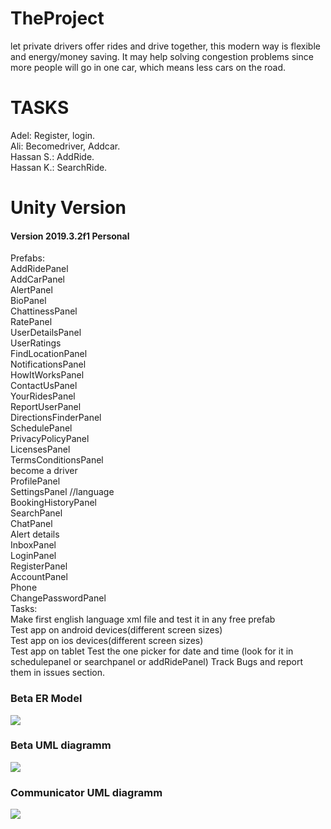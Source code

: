 # TheProject
let private drivers offer rides and drive together, this modern way is flexible and energy/money saving. It may help solving congestion problems since more people will go in one car, which means less cars on the road.<br>

# TASKS
Adel: Register, login.<br>
Ali: Becomedriver, Addcar.<br>
Hassan S.: AddRide.<br>
Hassan K.: SearchRide.<br>

# Unity Version
<h4>Version 2019.3.2f1 Personal</h4>

Prefabs:<br>
AddRidePanel <br>
AddCarPanel <br>
AlertPanel<br>
BioPanel<br>
ChattinessPanel<br>
RatePanel<br>
UserDetailsPanel<br>
UserRatings <br>
FindLocationPanel <br>
NotificationsPanel <br>
HowItWorksPanel <br>
ContactUsPanel<br>
YourRidesPanel<br>
ReportUserPanel<br>
DirectionsFinderPanel<br>
SchedulePanel <br>
PrivacyPolicyPanel<br>
LicensesPanel<br>
TermsConditionsPanel<br>
become a driver<br>
ProfilePanel<br>
SettingsPanel  //language<br>
BookingHistoryPanel<br>
SearchPanel <br>
ChatPanel <br>
Alert details<br>
InboxPanel<br>
LoginPanel<br>
RegisterPanel<br>
AccountPanel<br>
Phone<br>
ChangePasswordPanel<br>
Tasks: <br>
Make first english language xml file and test it in any free prefab<br>
Test app on android devices(different screen sizes)<br>
Test app on ios devices(different screen sizes)<br>
Test app on tablet
Test the one picker for date and time (look for it in schedulepanel or searchpanel or addRidePanel)
Track Bugs and report them in issues section.

<h3>Beta ER Model</h3>
<img src="https://github.com/Hasankanso/TheProject/blob/master/DBimage.png"\>

<h3>Beta UML diagramm</h3>
<img src="https://github.com/Hasankanso/TheProject/blob/master/UML.png"\>


<h3>Communicator UML diagramm</h3>
<img src="https://github.com/Hasankanso/TheProject/blob/master/Requests.png"\>
